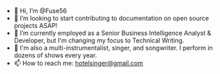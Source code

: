 - 👋 Hi, I’m @Fuse56
- 👀 I’m looking to start contributing to documentation on open source projects ASAP!
- 🌱 I’m currently employed as a Senior Business Intelligence Analyst & Developer, but I'm changing my focus to Technical Writing.
- 💞️ I'm also a multi-instrumentalist, singer, and songwriter.  I perform in dozens of shows every year.
- 📫 How to reach me: hotelsinger@gmail.com

<!---
Fuse56/Fuse56 is a ✨ special ✨ repository because its `README.md` (this file) appears on your GitHub profile.
You can click the Preview link to take a look at your changes.
--->
